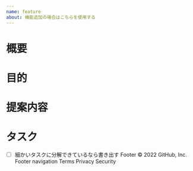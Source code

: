 ```yaml
---
name: feature
about: 機能追加の場合はこちらを使用する
---
```


<!-- 要望のテンプレート -->

# 概要

# 目的

# 提案内容

# タスク

- [ ] 細かいタスクに分解できているなら書き出す
      Footer
      © 2022 GitHub, Inc.
      Footer navigation
      Terms
      Privacy
      Security
